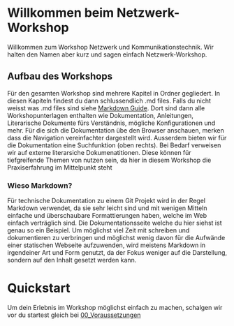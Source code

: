 # Willkommen beim Netzwerk-Workshop

Willkommen zum Workshop Netzwerk und Kommunikationstechnik. Wir halten den Namen aber kurz und sagen einfach Netzwerk-Workshop.

## Aufbau des Workshops

Für den gesamten Workshop sind mehrere Kapitel in Ordner gegliedert. In diesen Kapiteln findest du dann schlussendlich .md files. Falls du nicht weisst was .md files sind siehe [Markdown Guide](https://www.markdownguide.org/). Dort sind dann alle Workshopunterlagen enthalten wie Dokumentation, Anleitungen, Literarische Dokumente fürs Verständnis, mögliche Konfigurationen und mehr. Für die sich die Dokumentation übe den Browser anschauen, merken dass die Navigation vereinfachter dargestellt wird. Ausserdem bieten wir für die Dokumentation eine Suchfunktion (oben rechts). Bei Bedarf verweisen wir auf externe literarsiche Dokumenatitionen. Diese können für tiefgreifende Themen von nutzen sein, da hier in diesem Workshop die Praxiserfahrung im Mittelpunkt steht

### Wieso Markdown?

Für technische Dokumentation zu einem Git Projekt wird in der Regel Markdown verwendet, da sie sehr leicht sind und mit wenigen Mitteln einfache und überschaubare Formattierungen haben, welche im Web einfach verträglich sind. Die Dokumentationsseite welche du hier siehst ist genau so ein Beispiel. Um möglichst viel Zeit mit schreiben und dokumentieren zu verbringen und möglichst wenig davon für die Aufwände einer statischen Webseite aufzuwenden, wird meistens Markdown in irgendeiner Art und Form genutzt, da der Fokus weniger auf die Darstellung, sondern auf den Inhalt gesetzt werden kann.

# Quickstart

Um dein Erlebnis im Workshop möglichst einfach zu machen, schalgen wir vor du startest gleich bei [00_Voraussetzungen](/Voraussetzungen)
